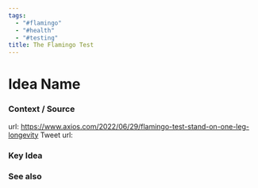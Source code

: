```yaml
---
tags:
  - "#flamingo"
  - "#health"
  - "#testing"
title: The Flamingo Test
---
```

# Idea Name

### Context / Source
url: https://www.axios.com/2022/06/29/flamingo-test-stand-on-one-leg-longevity
Tweet url: 

### Key Idea


### See also
